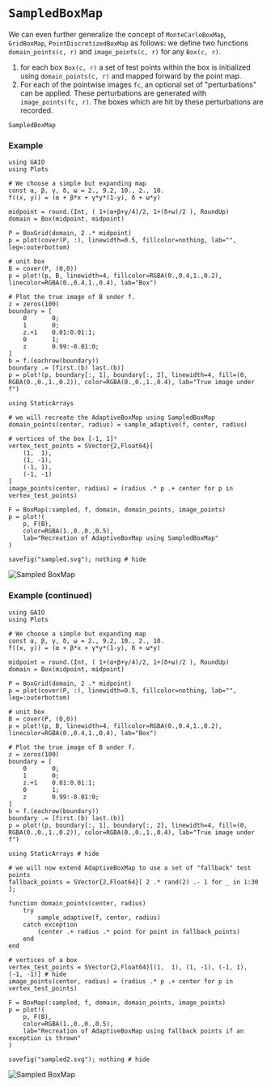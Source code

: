 # `SampledBoxMap`

We can even further generalize the concept of `MonteCarloBoxMap`, `GridBoxMap`, `PointDiscretizedBoxMap` as follows: we define two functions `domain_points(c, r)` and `image_points(c, r)` for any `Box(c, r)`. 
1. for each box `Box(c, r)` a set of test points within the box is initialized using `domain_points(c, r)` and mapped forward by the point map. 
2. For each of the pointwise images `fc`, an optional set of "perturbations" can be applied. These perturbations are generated with `image_points(fc, r)`. The boxes which are hit by these perturbations are recorded. 

```@docs; canonical=false
SampledBoxMap
```

### Example

```@setup 1
using GAIO
using Plots

# We choose a simple but expanding map
const α, β, γ, δ, ω = 2., 9.2, 10., 2., 10.
f((x, y)) = (α + β*x + γ*y*(1-y), δ + ω*y)

midpoint = round.(Int, ( 1+(α+β+γ/4)/2, 1+(δ+ω)/2 ), RoundUp)
domain = Box(midpoint, midpoint)

P = BoxGrid(domain, 2 .* midpoint)
p = plot(cover(P, :), linewidth=0.5, fillcolor=nothing, lab="", leg=:outerbottom)

# unit box
B = cover(P, (0,0))
p = plot!(p, B, linewidth=4, fillcolor=RGBA(0.,0.4,1.,0.2), linecolor=RGBA(0.,0.4,1.,0.4), lab="Box")

# Plot the true image of B under f.
z = zeros(100)
boundary = [
    0       0;
    1       0;
    z.+1    0.01:0.01:1;
    0       1;
    z       0.99:-0.01:0;
]
b = f.(eachrow(boundary))
boundary .= [first.(b) last.(b)]
p = plot!(p, boundary[:, 1], boundary[:, 2], linewidth=4, fill=(0, RGBA(0.,0.,1.,0.2)), color=RGBA(0.,0.,1.,0.4), lab="True image under f")
```

```@repl 1
using StaticArrays

# we will recreate the AdaptiveBoxMap using SampledBoxMap
domain_points(center, radius) = sample_adaptive(f, center, radius)

# vertices of the box [-1, 1]ᵈ
vertex_test_points = SVector{2,Float64}[
    (1,  1),
    (1, -1),
    (-1, 1),
    (-1, -1)
]
image_points(center, radius) = (radius .* p .+ center for p in vertex_test_points)

F = BoxMap(:sampled, f, domain, domain_points, image_points)
p = plot!(
    p, F(B), 
    color=RGBA(1.,0.,0.,0.5), 
    lab="Recreation of AdaptiveBoxMap using SampledBoxMap"
)

savefig("sampled.svg"); nothing # hide
```

![Sampled BoxMap](sampled.svg)

### Example (continued)

```@setup 2
using GAIO
using Plots

# We choose a simple but expanding map
const α, β, γ, δ, ω = 2., 9.2, 10., 2., 10.
f((x, y)) = (α + β*x + γ*y*(1-y), δ + ω*y)

midpoint = round.(Int, ( 1+(α+β+γ/4)/2, 1+(δ+ω)/2 ), RoundUp)
domain = Box(midpoint, midpoint)

P = BoxGrid(domain, 2 .* midpoint)
p = plot(cover(P, :), linewidth=0.5, fillcolor=nothing, lab="", leg=:outerbottom)

# unit box
B = cover(P, (0,0))
p = plot!(p, B, linewidth=4, fillcolor=RGBA(0.,0.4,1.,0.2), linecolor=RGBA(0.,0.4,1.,0.4), lab="Box")

# Plot the true image of B under f.
z = zeros(100)
boundary = [
    0       0;
    1       0;
    z.+1    0.01:0.01:1;
    0       1;
    z       0.99:-0.01:0;
]
b = f.(eachrow(boundary))
boundary .= [first.(b) last.(b)]
p = plot!(p, boundary[:, 1], boundary[:, 2], linewidth=4, fill=(0, RGBA(0.,0.,1.,0.2)), color=RGBA(0.,0.,1.,0.4), lab="True image under f")
```

```@repl 2
using StaticArrays # hide

# we will now extend AdaptiveBoxMap to use a set of "fallback" test points
fallback_points = SVector{2,Float64}[ 2 .* rand(2) .- 1 for _ in 1:30 ];

function domain_points(center, radius)
    try
        sample_adaptive(f, center, radius)
    catch exception
        (center .+ radius .* point for point in fallback_points)
    end
end

# vertices of a box
vertex_test_points = SVector{2,Float64}[(1,  1), (1, -1), (-1, 1), (-1, -1)] # hide
image_points(center, radius) = (radius .* p .+ center for p in vertex_test_points)

F = BoxMap(:sampled, f, domain, domain_points, image_points)
p = plot!(
    p, F(B), 
    color=RGBA(1.,0.,0.,0.5), 
    lab="Recreation of AdaptiveBoxMap using fallback points if an exception is thrown"
)

savefig("sampled2.svg"); nothing # hide
```

![Sampled BoxMap](sampled2.svg)

